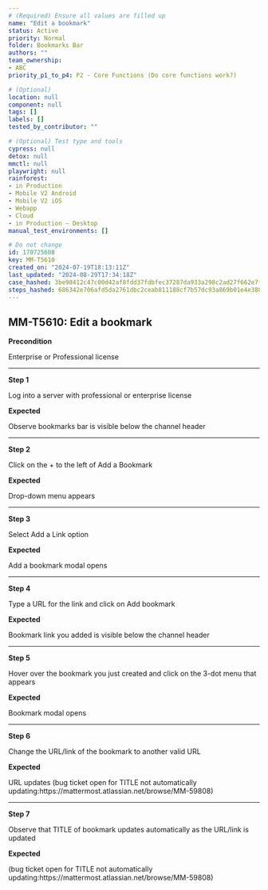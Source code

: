 ```yaml
---
# (Required) Ensure all values are filled up
name: "Edit a bookmark"
status: Active
priority: Normal
folder: Bookmarks Bar
authors: ""
team_ownership: 
- ABC
priority_p1_to_p4: P2 - Core Functions (Do core functions work?)

# (Optional)
location: null
component: null
tags: []
labels: []
tested_by_contributor: ""

# (Optional) Test type and tools
cypress: null
detox: null
mmctl: null
playwright: null
rainforest: 
- in Production
- Mobile V2 Android
- Mobile V2 iOS
- Webapp
- Cloud
- in Production — Desktop
manual_test_environments: []

# Do not change
id: 170725608
key: MM-T5610
created_on: "2024-07-19T18:13:11Z"
last_updated: "2024-08-29T17:34:18Z"
case_hashed: 3be98412c47c00d42af8fdd37fdbfec37287da933a298c2ad27f662e7fbed00d033977a9293f05601ce0524054aacd56
steps_hashed: 686342e706afd5da2761dbc2ceab811188cf7b57dc93a869b01e4e3803ab30010b34399ae1a76aeeced4dab173dc03fa
---
```


<!-- (Auto-generated) Based on frontmatter's "key" and "name" -->

## MM-T5610: Edit a bookmark

**Precondition**

Enterprise or Professional license

---

**Step 1**

Log into a server with professional or enterprise license

**Expected**

Observe bookmarks bar is visible below the channel header

---

**Step 2**

Click on the + to the left of Add a Bookmark

**Expected**

Drop-down menu appears

---

**Step 3**

Select Add a Link option

**Expected**

Add a bookmark modal opens

---

**Step 4**

Type a URL for the link and click on Add bookmark

**Expected**

Bookmark link you added is visible below the channel header

---

**Step 5**

Hover over the bookmark you just created and click on the 3-dot menu that appears

**Expected**

Bookmark modal opens

---

**Step 6**

Change the URL/link of the bookmark to another valid URL

**Expected**

URL updates (bug ticket open for TITLE not automatically updating:https\://mattermost.atlassian.net/browse/MM-59808)

---

**Step 7**

Observe that TITLE of bookmark updates automatically as the URL/link is updated

**Expected**

(bug ticket open for TITLE not automatically updating:https\://mattermost.atlassian.net/browse/MM-59808)
